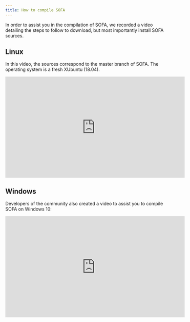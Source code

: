 ```yaml
---
title: How to compile SOFA
---
```


In order to assist you in the compilation of SOFA, we recorded a video detailing the steps to follow to download, but most importantly install SOFA sources.

Linux
-----

In this video, the sources correspond to the master branch of SOFA. The operating system is a fresh XUbuntu (18.04).

<iframe width="560" height="315" src="https://www.youtube.com/embed/5pbT49t9M_k" frameborder="0" allowfullscreen></iframe>



Windows
-------

Developers of the community also created a video to assist you to compile SOFA on Windows 10:
<iframe width="560" height="315" src="https://www.youtube.com/embed/q_TLeklpgs0" frameborder="0" allowfullscreen></iframe>